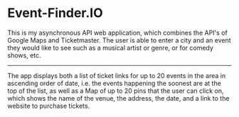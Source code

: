 # Event-Finder.IO

This is my asynchronous API web application, which combines the API's of Google Maps and Ticketmaster. The user is able to enter a city and an event they would like to see such as a musical artist or genre, or for comedy shows, etc. 

---

The app displays both a list of ticket links for up to 20 events in the area in ascending order of date, i.e. the events happening the soonest are at the top of the list, as well as a Map of up to 20 pins that the user can click on, which shows the name of the venue, the address, the date, and a link to the website to purchase tickets. 

